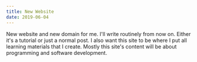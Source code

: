 ```yaml
---
title: New Website
date: 2019-06-04
---
```


New website and new domain for me. I'll write routinely from now on.
Either it's a tutorial or just a normal post. I also want this site to be where I put
all learning materials that I create. Mostly this site's content will be about
programming and software development.